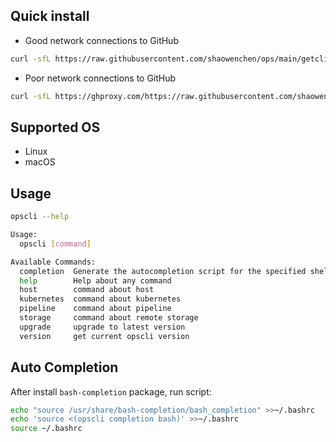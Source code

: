 ## Quick install

- Good network connections to GitHub

```bash
curl -sfL https://raw.githubusercontent.com/shaowenchen/ops/main/getcli.sh | VERSION=latest sh -
```

- Poor network connections to GitHub

```bash
curl -sfL https://ghproxy.com/https://raw.githubusercontent.com/shaowenchen/ops/main/getcli.sh |VERSION=latest sh -
```

## Supported OS

- Linux
- macOS

## Usage

```bash
opscli --help

Usage:
  opscli [command]

Available Commands:
  completion  Generate the autocompletion script for the specified shell
  help        Help about any command
  host        command about host
  kubernetes  command about kubernetes
  pipeline    command about pipeline
  storage     command about remote storage
  upgrade     upgrade to latest version
  version     get current opscli version
```

## Auto Completion

After install `bash-completion` package, run script:

```bash
echo "source /usr/share/bash-completion/bash_completion" >>~/.bashrc
echo 'source <(opscli completion bash)' >>~/.bashrc
source ~/.bashrc
```
